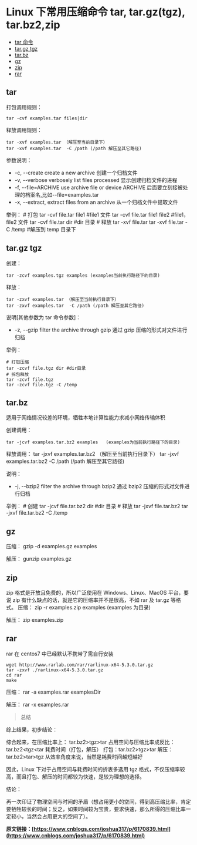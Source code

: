 # Linux 下常用压缩命令 tar, tar.gz(tgz), tar.bz2,zip

- [tar 命令](#tar)
- [tar.gz tgz](#tar.gz-tgz)
- [tar.bz](#tar.bz)
- [gz](#gz)
- [zip](#zip)
- [rar](#rar)

## tar

打包调用规则：

    tar -cvf examples.tar files|dir

释放调用规则：

    tar -xvf examples.tar （解压至当前目录下）
    tar -xvf examples.tar  -C /path (/path 解压至其它路径)

参数说明：

- -c, --create create a new archive 创建一个归档文件
- -v, --verbose verbosely list files processed 显示创建归档文件的进程
- -f, --file=ARCHIVE use archive file or device ARCHIVE 后面要立刻接被处理的档案名,比如--file=examples.tar
- -x, --extract, extract files from an archive 从一个归档文件中提取文件

举例： # 打包
tar -cvf file.tar file1 #file1 文件
tar -cvf file.tar file1 file2 #file1，file2 文件
tar -cvf file.tar dir #dir 目录 # 释放
tar -xvf file.tar
tar -xvf file.tar -C /temp #解压到 temp 目录下

## tar.gz tgz

创建：

    tar -zcvf examples.tgz examples (examples当前执行路径下的目录)

释放：

    tar -zxvf examples.tar （解压至当前执行目录下）
    tar -zxvf examples.tar  -C /path (/path 解压至其它路径)

说明[其他参数为 tar 命令参数]：

- -z, --gzip filter the archive through gzip 通过 gzip 压缩的形式对文件进行归档

举例：

    # 打包压缩
    tar -zcvf file.tgz dir #dir目录
    # 拆包释放
    tar -zcvf file.tgz
    tar -zcvf file.tgz -C /temp

## tar.bz

适用于网络情况较差的环境，牺牲本地计算性能力求减小网络传输体积

创建调用：

    tar -jcvf examples.tar.bz2 examples   (examples为当前执行路径下的目录)

释放调用：
tar -jxvf examples.tar.bz2 （解压至当前执行目录下）
tar -jxvf examples.tar.bz2 -C /path (/path 解压至其它路径)

说明：

- -j, --bzip2 filter the archive through bzip2 通过 bzip2 压缩的形式对文件进行归档

举例： # 创建
tar -jcvf file.tar.bz2 dir #dir 目录 # 释放
tar -jxvf file.tar.bz2
tar -jxvf file.tar.bz2 -C /temp

## gz

压缩：
gzip -d examples.gz examples

解压：
gunzip examples.gz

## zip

zip 格式是开放且免费的，所以广泛使用在 Windows、Linux、MacOS 平台，要说 zip 有什么缺点的话，就是它的压缩率并不是很高，不如 rar 及 tar.gz 等格式。
压缩：
zip -r examples.zip examples (examples 为目录)

解压：
zip examples.zip

## rar

rar 在 centos7 中已经默认不携带了需自行安装

    wget http://www.rarlab.com/rar/rarlinux-x64-5.3.0.tar.gz
    tar -zxvf ./rarlinux-x64-5.3.0.tar.gz
    cd rar
    make

压缩：
rar -a examples.rar examplesDir

解压：
rar -x examples.rar

> 总结

综上结果，初步结论：

综合起来，在压缩比率上： tar.bz2>tgz>tar
占用空间与压缩比率成反比： tar.bz2<tgz<tar
耗费时间（打包，解压）
打包：tar.bz2>tgz>tar
解压： tar.bz2>tar>tgz
从效率角度来说，当然是耗费时间越短越好

因此，Linux 下对于占用空间与耗费时间的折衷多选用 tgz 格式，不仅压缩率较高，而且打包、解压的时间都较为快速，是较为理想的选择。

结论：

再一次印证了物理空间与时间的矛盾（想占用更小的空间，得到高压缩比率，肯定要牺牲较长的时间；反之，如果时间较为宝贵，要求快速，那么所得的压缩比率一定较小，当然会占用更大的空间了）。

**原文链接：[https://www.cnblogs.com/joshua317/p/6170839.html](https://www.cnblogs.com/joshua317/p/6170839.html)**
